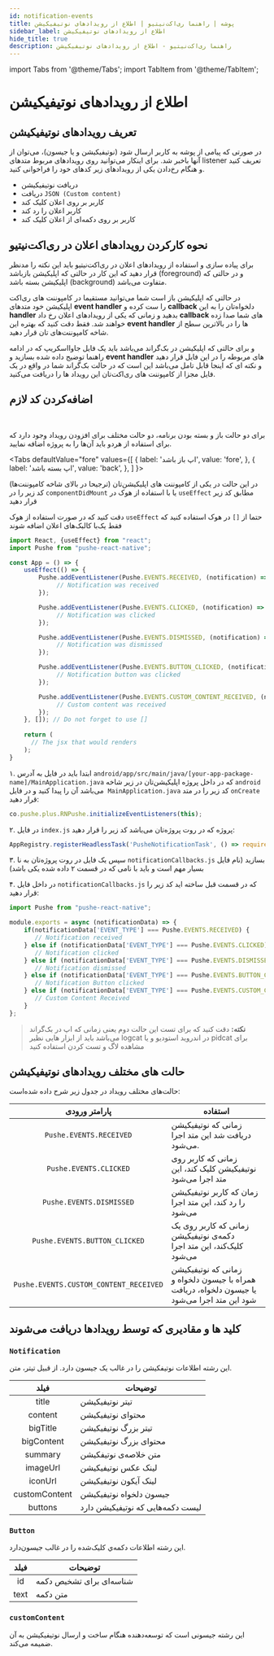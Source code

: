 ```yaml
---
id: notification-events
title: پوشه | راهنما ری‌اکت‌نیتیو | اطلاع از رویداد‌های نوتیفیکیشن
sidebar_label: اطلاع از رویداد‌های نوتیفیکیشن
hide_title: true
description: راهنما ری‌اکت‌نیتیو - اطلاع از رویدادهای نوتیفیکیشن
---
```


import Tabs from '@theme/Tabs';
import TabItem from '@theme/TabItem';

# اطلاع از رویداد‌های نوتیفیکیشن

## تعریف رویدادهای نوتیفیکیشن

در صورتی که پیامی از پوشه به کاربر ارسال شود (نوتیفیکیشن و یا جیسون)، می‌توان از آنها باخبر شد.
برای اینکار می‌توانید روی رویدادهای مربوط متدهای listener تعریف کنید و هنگام رخ‌دادن یکی از رویدادهای زیر کدهای خود را فراخوانی کنید.
* دریافت نوتیفیکیشن
* دریافت ```JSON (Custom content)```
* کاربر بر روی اعلان کلیک کند
* کاربر اعلان را رد کند
* کاربر بر روی دکمه‌ای از اعلان کلیک کند

## نحوه کارکردن رویدادهای اعلان در ری‌اکت‌نیتیو

برای پیاده سازی و استفاده از رویدادهای اعلان در ری‌اکت‌نیتیو باید این نکته را مدنظر قرار دهید که این کار در حالتی که اپلیکیشن بازباشد (foreground) و در حالتی که اپلیکیشن بسته باشد (background) متفاوت می‌باشد.

در حالتی که اپلیکیشن باز است شما می‌توانید مستقیما در کامپوننت های ری‌اکت اپلیکیشن خود متدهای **event handler** را ست کرده و **callback** دلخواه‌تان را به این **handler** بدهید و زمانی که یکی از رویدادهای اعلان رخ داد **callback** های شما صدا زده خواهند شد. فقط دقت کنید که بهتره این **event handler** ها را در بالاترین سطح از شاخه کامپوننت‌های تان قرار دهید.

و برای حالتی که اپلیکیشن در بک‌گراند می‌باشد باید یک فایل جاوااسکریپ که در ادامه راهنما توضیج داده شده بسازید و **event handler** های مربوطه را در این فایل قرار دهید و نکته ای که اینجا قابل تامل می‌باشد این است که در حالت بک‌گراند شما در واقع در یک فایل مجزا از کامپوننت های ری‌اکت‌تان این رویداد ها را دریافت می‌کنید.


## اضافه‌کردن کد لازم

<br />

برای دو حالت باز و بسته بودن برنامه، دو حالت مختلف برای افزودن رویداد وجود دارد که برای استفاده از هردو باید آن‌ها را به پروژه اضافه نمایید.

<Tabs
  defaultValue="fore"
  values={[
    { label: 'اپ باز باشد', value: 'fore', },
    { label: 'اپ بسته باشد', value: 'back', },
  ]
}>

<TabItem value="fore">

در این حالت در یکی از کامپوننت های اپلیکیشن‌تان (ترجیحا در بالای شاخه کامپوننت‌ها) کد زیر را در 
```componentDidMount``` 
یا با استفاده از هوک در 
```useEffect```
مطابق کد زیر قرار دهید

دقت کنید که در صورت استفاده از هوک ```useEffect``` حتما از ```[]``` در هوک استفاده کنید که فقط یک‌با 
کالبک‌های اعلان اضافه شوند

```js
import React, {useEffect} from "react";
import Pushe from "pushe-react-native";

const App = () => {
    useEffect(() => {
        Pushe.addEventListener(Pushe.EVENTS.RECEIVED, (notification) => {
             // Notification was received
        });

        Pushe.addEventListener(Pushe.EVENTS.CLICKED, (notification) => {
             // Notification was clicked
        });

        Pushe.addEventListener(Pushe.EVENTS.DISMISSED, (notification) => {
             // Notification was dismissed
        });

        Pushe.addEventListener(Pushe.EVENTS.BUTTON_CLICKED, (notification) => {
             // Notification button was clicked
        });

        Pushe.addEventListener(Pushe.EVENTS.CUSTOM_CONTENT_RECEIVED, (notification) => {
             // Custom content was received
        });
    }, []); // Do not forget to use []
    
    return (
      // The jsx that would renders
    );  
}
```
</TabItem>

<TabItem value="back">

۱. ابتدا باید در فایل به آدرس
‍‍```‍‍android/app/src/main/java/[your-app-package-name]/MainApplication.java```
که در داخل پروژه اپلیکیشن‌تان در زیر شاخه
‍‍‍```android```
می‌باشد آن را پیدا کنید و در فایل ‍‍
```MainApplication.java```
کد زیر را در متد
```onCreate```
قرار دهید:

```js
co.pushe.plus.RNPushe.initializeEventListeners(this);
```

۲. در فایل ‍‍‍```index.js``` پروژه که در روت پروژه‌تان می‌باشد کد زیر را قرار دهید:

```js
AppRegistry.registerHeadlessTask('PusheNotificationTask', () => require('./notificationCallbacks'));
```

۳. سپس یک فایل در روت پروژه‌تان به نا
```notificationCallbacks.js```
بسازید (نام فایل بسیار مهم است و باید با نامی که در قسمت ۲ داده شده یکی باشد)

۴. در داخل فایل ```notificationCallbacks.js``` که در قسمت قبل ساخته اید کد زیر را قرار دهید:

```js
import Pushe from "pushe-react-native";

module.exports = async (notificationData) => {          
    if(notificationData['EVENT_TYPE'] === Pushe.EVENTS.RECEIVED) {
       // Notification received
    } else if (notificationData['EVENT_TYPE'] === Pushe.EVENTS.CLICKED) {
       // Notification clicked
    } else if (notificationData['EVENT_TYPE'] === Pushe.EVENTS.DISMISSED) {
       // Notification dismissed
    } else if (notificationData['EVENT_TYPE'] === Pushe.EVENTS.BUTTON_CLICKED) {
       // Notification Button clicked
    } else if (notificationData['EVENT_TYPE'] === Pushe.EVENTS.CUSTOM_CONTENT_RECEIVED) {
       // Custom Content Received
    }
};
```

> **نکته:** دقت کنید که برای تست این حالت دوم یعنی زمانی که اپ در بک‌گراند می‌باشد باید از ابزار هایی نظیر logcat در اندروید استودیو و یا pidcat برای مشاهده لاگ و تست کردن استفاده کنید

</TabItem>

</Tabs>


## حالت ‌های مختلف رویدادهای نوتیفیکیشن

حالت‌های مختلف رویداد در جدول زیر شرح‌ داده‌ شده‌است:

|پارامتر ورودی|استفاده|
|:--:|--|
|```Pushe.EVENTS.RECEIVED```|زمانی که نوتیفیکیشن دریافت شد این متد اجرا می‌شود.|
|```Pushe.EVENTS.CLICKED```|زمانی که کاربر روی نوتیفیکیشن کلیک کند، این متد اجرا می‌شود|
|```Pushe.EVENTS.DISMISSED```|زمان که کاربر نوتیفیکیشن را رد کند، این متد اجرا می‌شود|
|```Pushe.EVENTS.BUTTON_CLICKED```|زمانی که کاربر روی یک دکمه‌ی نوتیفیکیشن کلیک‌کند، این متد اجرا می‌شود|
|```Pushe.EVENTS.CUSTOM_CONTENT_RECEIVED```|زمانی که نوتیفیکیشن همراه با جیسون دلخواه و یا جیسون دلخواه‌، دریافت شود این متد اجرا می‌شود|


## کلید ها و مقادیری که توسط رویدادها دریافت می‌شوند


### `Notification`

 این رشته اطلاعات نوتیفکیشن را در غالب یک جیسون دارد. از قبیل تیتر، متن.

فیلد|توضیحات|
|:--:|--|
|title|تیتر نوتیفیکیشن|
|content|محتوای نوتیفیکیشن|
|bigTitle|تیتر بزرگ نوتیفیکیشن|
|bigContent|محتوای بزرگ نوتیفیکیشن|
|summary|متن خلاصه‌ی نوتیفکیشن|
|imageUrl|لینک عکس نوتیفیکیشن|
|iconUrl|لینک آیکون نوتیفیکیشن|
|customContent|جیسون دلخواه نوتیفیکیشن|
|buttons|لیست دکمه‌هایی که نوتیفیکیشن دارد|

### `Button`

 این رشته اطلاعات دکمه‌ي کلیک‌شده را در غالب جیسون‌دارد.

|فیلد|توضیحات|
|:--:|--|
|id|شناسه‌ای برای تشخیص دکمه|
|text|متن دکمه|

### `customContent`

 این رشته جیسونی است که توسعه‌دهنده هنگام ساخت و ارسال نوتیفیکیشن به آن ضمیمه می‌کند.

